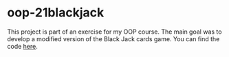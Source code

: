# oop-21blackjack

This project is part of an exercise for my OOP course. The main goal was to develop a modified version of the Black Jack cards game. You can find the code [here](https://github.com/angelicaf13/oop-21blackjack/tree/master/src/blackjack).
